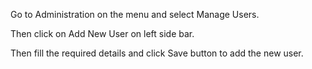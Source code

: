 Go to Administration on the menu and select Manage Users.

Then click on Add New User on left side bar. 

Then fill the required details and click Save button to add the new user.